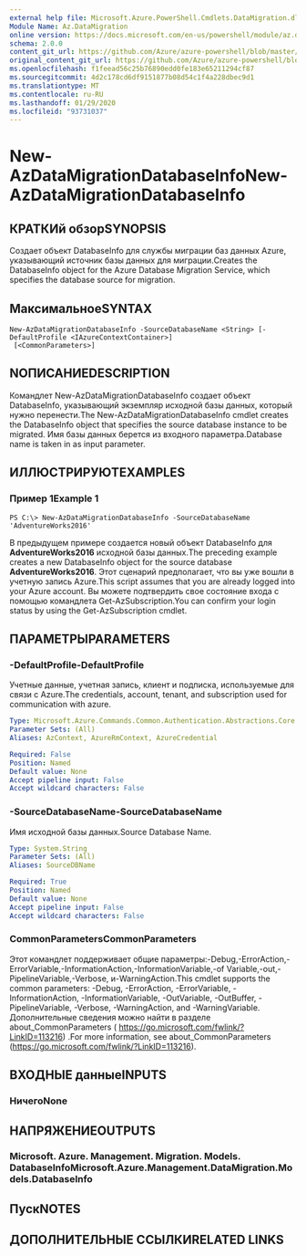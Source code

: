 ```yaml
---
external help file: Microsoft.Azure.PowerShell.Cmdlets.DataMigration.dll-Help.xml
Module Name: Az.DataMigration
online version: https://docs.microsoft.com/en-us/powershell/module/az.datamigration/New-AzDataMigrationDatabaseInfo
schema: 2.0.0
content_git_url: https://github.com/Azure/azure-powershell/blob/master/src/DataMigration/DataMigration/help/New-AzDataMigrationDatabaseInfo.md
original_content_git_url: https://github.com/Azure/azure-powershell/blob/master/src/DataMigration/DataMigration/help/New-AzDataMigrationDatabaseInfo.md
ms.openlocfilehash: f1feead56c25b76890edd0fe183e65211294cf87
ms.sourcegitcommit: 4d2c178cd6df9151877b08d54c1f4a228dbec9d1
ms.translationtype: MT
ms.contentlocale: ru-RU
ms.lasthandoff: 01/29/2020
ms.locfileid: "93731037"
---
```

# <span data-ttu-id="139e9-101">New-AzDataMigrationDatabaseInfo</span><span class="sxs-lookup"><span data-stu-id="139e9-101">New-AzDataMigrationDatabaseInfo</span></span>

## <span data-ttu-id="139e9-102">КРАТКИй обзор</span><span class="sxs-lookup"><span data-stu-id="139e9-102">SYNOPSIS</span></span>
<span data-ttu-id="139e9-103">Создает объект DatabaseInfo для службы миграции баз данных Azure, указывающий источник базы данных для миграции.</span><span class="sxs-lookup"><span data-stu-id="139e9-103">Creates the DatabaseInfo object for the Azure Database Migration Service, which specifies the database source for migration.</span></span>

## <span data-ttu-id="139e9-104">Максимальное</span><span class="sxs-lookup"><span data-stu-id="139e9-104">SYNTAX</span></span>

```
New-AzDataMigrationDatabaseInfo -SourceDatabaseName <String> [-DefaultProfile <IAzureContextContainer>]
 [<CommonParameters>]
```

## <span data-ttu-id="139e9-105">NОПИСАНИЕ</span><span class="sxs-lookup"><span data-stu-id="139e9-105">DESCRIPTION</span></span>
<span data-ttu-id="139e9-106">Командлет New-AzDataMigrationDatabaseInfo создает объект DatabaseInfo, указывающий экземпляр исходной базы данных, который нужно перенести.</span><span class="sxs-lookup"><span data-stu-id="139e9-106">The New-AzDataMigrationDatabaseInfo cmdlet creates the DatabaseInfo object that specifies the source database instance to be migrated.</span></span> <span data-ttu-id="139e9-107">Имя базы данных берется из входного параметра.</span><span class="sxs-lookup"><span data-stu-id="139e9-107">Database name is taken in as input parameter.</span></span>

## <span data-ttu-id="139e9-108">ИЛЛЮСТРИРУЮТ</span><span class="sxs-lookup"><span data-stu-id="139e9-108">EXAMPLES</span></span>

### <span data-ttu-id="139e9-109">Пример 1</span><span class="sxs-lookup"><span data-stu-id="139e9-109">Example 1</span></span>
```
PS C:\> New-AzDataMigrationDatabaseInfo -SourceDatabaseName 'AdventureWorks2016'
```

<span data-ttu-id="139e9-110">В предыдущем примере создается новый объект DatabaseInfo для **AdventureWorks2016** исходной базы данных.</span><span class="sxs-lookup"><span data-stu-id="139e9-110">The preceding example creates a new DatabaseInfo object for the source database **AdventureWorks2016**.</span></span>
<span data-ttu-id="139e9-111">Этот сценарий предполагает, что вы уже вошли в учетную запись Azure.</span><span class="sxs-lookup"><span data-stu-id="139e9-111">This script assumes that you are already logged into your Azure account.</span></span> <span data-ttu-id="139e9-112">Вы можете подтвердить свое состояние входа с помощью командлета Get-AzSubscription.</span><span class="sxs-lookup"><span data-stu-id="139e9-112">You can confirm your login status by using the Get-AzSubscription cmdlet.</span></span>

## <span data-ttu-id="139e9-113">ПАРАМЕТРЫ</span><span class="sxs-lookup"><span data-stu-id="139e9-113">PARAMETERS</span></span>

### <span data-ttu-id="139e9-114">-DefaultProfile</span><span class="sxs-lookup"><span data-stu-id="139e9-114">-DefaultProfile</span></span>
<span data-ttu-id="139e9-115">Учетные данные, учетная запись, клиент и подписка, используемые для связи с Azure.</span><span class="sxs-lookup"><span data-stu-id="139e9-115">The credentials, account, tenant, and subscription used for communication with azure.</span></span>

```yaml
Type: Microsoft.Azure.Commands.Common.Authentication.Abstractions.Core.IAzureContextContainer
Parameter Sets: (All)
Aliases: AzContext, AzureRmContext, AzureCredential

Required: False
Position: Named
Default value: None
Accept pipeline input: False
Accept wildcard characters: False
```

### <span data-ttu-id="139e9-116">-SourceDatabaseName</span><span class="sxs-lookup"><span data-stu-id="139e9-116">-SourceDatabaseName</span></span>
<span data-ttu-id="139e9-117">Имя исходной базы данных.</span><span class="sxs-lookup"><span data-stu-id="139e9-117">Source Database Name.</span></span>

```yaml
Type: System.String
Parameter Sets: (All)
Aliases: SourceDBName

Required: True
Position: Named
Default value: None
Accept pipeline input: False
Accept wildcard characters: False
```

### <span data-ttu-id="139e9-118">CommonParameters</span><span class="sxs-lookup"><span data-stu-id="139e9-118">CommonParameters</span></span>
<span data-ttu-id="139e9-119">Этот командлет поддерживает общие параметры:-Debug,-ErrorAction,-ErrorVariable,-InformationAction,-InformationVariable,-of Variable,-out,-PipelineVariable,-Verbose, и-WarningAction.</span><span class="sxs-lookup"><span data-stu-id="139e9-119">This cmdlet supports the common parameters: -Debug, -ErrorAction, -ErrorVariable, -InformationAction, -InformationVariable, -OutVariable, -OutBuffer, -PipelineVariable, -Verbose, -WarningAction, and -WarningVariable.</span></span> <span data-ttu-id="139e9-120">Дополнительные сведения можно найти в разделе about_CommonParameters ( https://go.microsoft.com/fwlink/?LinkID=113216) .</span><span class="sxs-lookup"><span data-stu-id="139e9-120">For more information, see about_CommonParameters (https://go.microsoft.com/fwlink/?LinkID=113216).</span></span>

## <span data-ttu-id="139e9-121">ВХОДНЫЕ данные</span><span class="sxs-lookup"><span data-stu-id="139e9-121">INPUTS</span></span>

### <span data-ttu-id="139e9-122">Ничего</span><span class="sxs-lookup"><span data-stu-id="139e9-122">None</span></span>

## <span data-ttu-id="139e9-123">НАПРЯЖЕНИЕ</span><span class="sxs-lookup"><span data-stu-id="139e9-123">OUTPUTS</span></span>

### <span data-ttu-id="139e9-124">Microsoft. Azure. Management. Migration. Models. DatabaseInfo</span><span class="sxs-lookup"><span data-stu-id="139e9-124">Microsoft.Azure.Management.DataMigration.Models.DatabaseInfo</span></span>

## <span data-ttu-id="139e9-125">Пуск</span><span class="sxs-lookup"><span data-stu-id="139e9-125">NOTES</span></span>

## <span data-ttu-id="139e9-126">ДОПОЛНИТЕЛЬНЫЕ ССЫЛКИ</span><span class="sxs-lookup"><span data-stu-id="139e9-126">RELATED LINKS</span></span>
